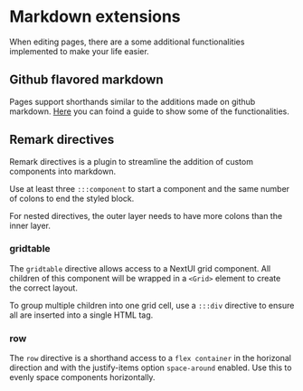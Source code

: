# Markdown extensions

When editing pages, there are a some additional functionalities implemented to make your life easier.

## Github flavored markdown

Pages support shorthands similar to the additions made on github markdown. [Here](https://gist.github.com/stevenyap/7038119) you can foind a guide to show some of the functionalities.

## Remark directives

Remark directives is a plugin to streamline the addition of custom components into markdown.

Use at least three `:::component` to start a component and the same number of colons to end the styled block.

For nested directives, the outer layer needs to have more colons than the inner layer.

### gridtable

The `gridtable` directive allows access to a NextUI grid component. All children of this component will be wrapped in a `<Grid>` element to create the correct layout.

To group multiple children into one grid cell, use a `:::div` directive to ensure all are inserted into a single HTML tag.

### row

The `row` directive is a shorthand access to a `flex container` in the horizonal direction and with the justify-items option `space-around` enabled. Use this to evenly space components horizontally.

